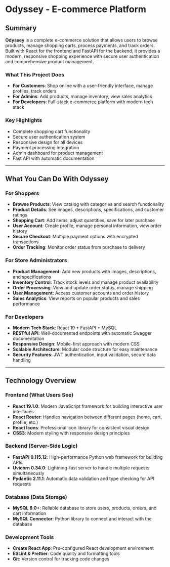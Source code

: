 # Odyssey - E-commerce Platform

## Summary

**Odyssey** is a complete e-commerce solution that allows users to browse products, manage shopping carts, process payments, and track orders. Built with React for the frontend and FastAPI for the backend, it provides a modern, responsive shopping experience with secure user authentication and comprehensive product management.

### What This Project Does
- **For Customers**: Shop online with a user-friendly interface, manage profiles, track orders
- **For Admins**: Add products, manage inventory, view sales analytics
- **For Developers**: Full-stack e-commerce platform with modern tech stack

### Key Highlights
-  Complete shopping cart functionality
-  Secure user authentication system
-  Responsive design for all devices
-  Payment processing integration
- Admin dashboard for product management
-  Fast API with automatic documentation

---

## What You Can Do With Odyssey

### For Shoppers
- **Browse Products**: View catalog with categories and search functionality
- **Product Details**: See images, descriptions, specifications, and customer ratings
- **Shopping Cart**: Add items, adjust quantities, save for later purchase
- **User Account**: Create profile, manage personal information, view order history
- **Secure Checkout**: Multiple payment options with encrypted transactions
- **Order Tracking**: Monitor order status from purchase to delivery

### For Store Administrators
- **Product Management**: Add new products with images, descriptions, and specifications
- **Inventory Control**: Track stock levels and manage product availability
- **Order Processing**: View and update order status, manage shipping
- **User Management**: Access customer accounts and order history
- **Sales Analytics**: View reports on popular products and sales performance

### For Developers
- **Modern Tech Stack**: React 19 + FastAPI + MySQL
- **RESTful API**: Well-documented endpoints with automatic Swagger documentation
- **Responsive Design**: Mobile-first approach with modern CSS
- **Scalable Architecture**: Modular code structure for easy maintenance
- **Security Features**: JWT authentication, input validation, secure data handling

---

## Technology Overview

### Frontend (What Users See)
- **React 19.1.0**: Modern JavaScript framework for building interactive user interfaces
- **React Router**: Handles navigation between different pages (home, cart, profile, etc.)
- **React Icons**: Professional icon library for consistent visual design
- **CSS3**: Modern styling with responsive design principles

### Backend (Server-Side Logic)
- **FastAPI 0.115.12**: High-performance Python web framework for building APIs
- **Uvicorn 0.34.0**: Lightning-fast server to handle multiple requests simultaneously
- **Pydantic 2.11.1**: Automatic data validation and type checking for API requests

### Database (Data Storage)
- **MySQL 8.0+**: Reliable database to store users, products, orders, and cart information
- **MySQL Connector**: Python library to connect and interact with the database

### Development Tools
- **Create React App**: Pre-configured React development environment
- **ESLint & Prettier**: Code quality and formatting tools
- **Git**: Version control for tracking code changes




